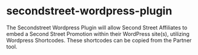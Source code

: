# secondstreet-wordpress-plugin
The Secondstreet Wordpress Plugin will allow Second Street Affiliates to embed a Second Street Promotion within their WordPress site(s), utilizing Wordpress Shortcodes. These shortcodes can be copied from the Partner tool.
